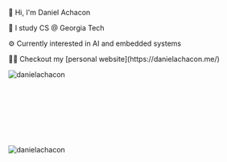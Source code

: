 <p>👋 Hi, I'm Daniel Achacon</p>
<p>🐝 I study CS @ Georgia Tech</p>
<p>⚙️ Currently interested in AI and embedded systems</p>
👨‍💻 Checkout my [personal website](https://danielachacon.me/)
<p><img align="left" src="https://github-readme-stats.vercel.app/api/top-langs?username=danielachacon&show_icons=true&locale=en&layout=compact" alt="danielachacon" /></p>
<br></br>
<br></br>
<br></br>
<br></br>
<p align="left"> <img src="https://komarev.com/ghpvc/?username=danielachacon&label=Profile%20views&color=0e75b6&style=flat" alt="danielachacon" /> </p>
